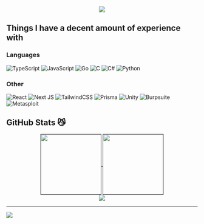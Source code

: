 <div align="center">
<!--   <img src="https://github.com/user-attachments/assets/030b9b27-c5af-4e83-90d1-713b6585372b"/> -->
  <img src="https://github.com/user-attachments/assets/783609cc-d069-4243-b8a7-fef02ca07ed9"/>
</div>


## Things I have a decent amount of experience with
### Languages
![TypeScript](https://img.shields.io/badge/typescript-%23007ACC.svg?style=for-the-badge&logo=typescript&logoColor=white) 
![JavaScript](https://img.shields.io/badge/javascript-%23323330.svg?style=for-the-badge&logo=javascript&logoColor=%23F7DF1E)
![Go](https://img.shields.io/badge/go-%2300ADD8.svg?style=for-the-badge&logo=go&logoColor=white)
![C](https://img.shields.io/badge/c-%2300599C.svg?style=for-the-badge&logo=c&logoColor=white)
![C#](https://img.shields.io/badge/c%23-%23239120.svg?style=for-the-badge&logo=csharp&logoColor=white) 
![Python](https://img.shields.io/badge/python-3670A0?style=for-the-badge&logo=python&logoColor=ffdd54) 

### Other
![React](https://img.shields.io/badge/react-%2320232a.svg?style=for-the-badge&logo=react&logoColor=%2361DAFB) 
![Next JS](https://img.shields.io/badge/Next-black?style=for-the-badge&logo=next.js&logoColor=white) 
![TailwindCSS](https://img.shields.io/badge/tailwindcss-%2338B2AC.svg?style=for-the-badge&logo=tailwind-css&logoColor=white) 
![Prisma](https://img.shields.io/badge/Prisma-3982CE?style=for-the-badge&logo=Prisma&logoColor=white)
![Unity](https://img.shields.io/badge/unity-%23000000.svg?style=for-the-badge&logo=unity&logoColor=white) 
![Burpsuite](https://img.shields.io/badge/burpsuite-FF6633?style=for-the-badge&logo=burpsuite&logoColor=white) 
![Metasploit](https://img.shields.io/badge/metasploit-2596CD?style=for-the-badge&logo=metasploit&logoColor=white)

## GitHub Stats 😼
<div align="center">
  <a href="">
    <img height=160 align="center" src="https://github-readme-stats.vercel.app/api?username=xltj&theme=rose_pine&hide_border=false&include_all_commits=false&count_private=false"/>
  </a>
  <a href="">
    <img height=160 align="center" src="https://github-readme-streak-stats.herokuapp.com/?user=xltj&theme=rose_pine&hide_border=false"/>
  </a>
  </br>
  <a href="">
    <img align="center" src="https://github-readme-stats-beta-lemon.vercel.app/api/top-langs/?username=xltj&theme=rose_pine&hide_border=fals&langs_count=8&size_weight=0.5&count_weight=0.5&layout=compact&card_width=780&hide=TeX,makefile,jupyter+notebook,cmake,shaderlab,scss,html,hlsl,css,dockerfile"/>
  </a
</div>

---

<div align="left">
<img src="https://visitcount.itsvg.in/api?id=xltj&icon=0&color=6)](https://visitcount.itsvg.in"/>
</div>


<!--
<div align="center">
  <img src="https://github.com/user-attachments/assets/98eb49d7-a190-4ff7-94e6-2f2370f8507b"/>
</div>
-->
